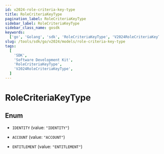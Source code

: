 ```yaml
---
id: v2024-role-criteria-key-type
title: RoleCriteriaKeyType
pagination_label: RoleCriteriaKeyType
sidebar_label: RoleCriteriaKeyType
sidebar_class_name: gosdk
keywords:
  ['go', 'Golang', 'sdk', 'RoleCriteriaKeyType', 'V2024RoleCriteriaKeyType']
slug: /tools/sdk/go/v2024/models/role-criteria-key-type
tags:
  [
    'SDK',
    'Software Development Kit',
    'RoleCriteriaKeyType',
    'V2024RoleCriteriaKeyType',
  ]
---
```


# RoleCriteriaKeyType

## Enum

- `IDENTITY` (value: `"IDENTITY"`)

- `ACCOUNT` (value: `"ACCOUNT"`)

- `ENTITLEMENT` (value: `"ENTITLEMENT"`)
